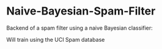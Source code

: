 Naive-Bayesian-Spam-Filter
==========================

Backend of a spam filter using a naive Bayesian classifier:

Will train using the UCI Spam database
